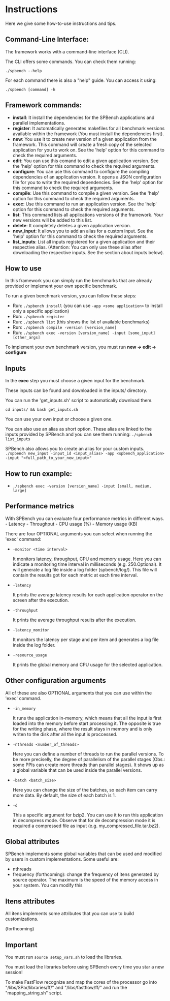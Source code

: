 # Instructions

Here we give some how-to-use instructions and tips.

## Command-Line Interface: 

The framework works with a command-line interface (CLI).

The CLI offers some commands. You can check them running:

`./spbench --help`

For each command there is also a "help" guide. You can access it using:

`./spbench [command] -h`

## Framework commands:

 - **install**: It install the dependencies for the SPBench applications and parallel implementations.
 - **register**: It automatically generates makefiles for all benchmark versions available within the framework (You must install the dependencies first).
 - **new**: You use it to create new version of a given application from the framework. This command will create a fresh copy of the selected application for you to work on. See the 'help' option for this command to check the required arguments.
 - **edit**: You can use this comand to edit a given application version. See the 'help' option for this command to check the required arguments.
 - **configure**: You can use this command to configure the compiling dependencies of an application version. It opens a JSON configuration file for you to write the required dependencies. See the 'help' option for this command to check the required arguments.
 - **compile**: Use this command to compile a given version. See the 'help' option for this command to check the required arguments.
 - **exec**: Use this command to run an application version. See the 'help' option for this command to check the required arguments.
 - **list**: This command lists all applications versions of the framework. Your new versions will be added to this list.
 - **delete**: It completely deletes a given application version.
 - **new_input**: It allows you to add an alias for a custom input. See the 'help' option for this command to check the required arguments.
 - **list_inputs**: List all inputs registered for a given application and their respective alias. (Attention: You can only use these alias after downloading the respective inputs. See the section about inputs below).

## How to use

In this framework you can simply run the benchmarks that are already provided or implement your own specific benchmark.

To run a given benchmark version, you can follow these steps:
 - Run: `./spbench install` (you can use `-app <some application>` to install only a specific application)
 - Run: `./spbench register`
 - Run: `./spbench list` (this shows the list of available benchmarks)
 - Run: `./spbench compile -version [version_name]`
 - Run: `./spbench exec -version [version_name] -input [some_input] [other_args]`

To implement your own benchmark version, you must run **new -> edit -> configure**

## Inputs

In the **exec** step you must choose a given input for the benchmark.

These inputs can be found and downloaded in the inputs/ directory.

You can run the 'get_inputs.sh' script to automatically download them.

`cd inputs/ && bash get_inputs.sh`

You can use your own input or choose a given one.

You can also use an alias as short option.
These alias are linked to the inputs provided by SPBench and you can see them running:
`./spbench list_inputs`

SPBench also allows you to create an alias for your custom inputs.
`./spbench new_input -input_id <input_alias> -app <spbench_application> -input "<full_path_to_your_new_input>"`

## How to run example:

- `./spbench exec -version [version_name] -input [small, medium, large]`

## Performance metrics

With SPBench you can evaluate four performance metrics in different ways.
    - Latency
    - Throughput
    - CPU usage (%)
    - Memory usage (KB)

There are four OPTIONAL arguments you can select when running the 'exec' command:

- `-monitor <time interval>`

    It monitors latency, throughput, CPU and memory usage. Here you can indicate a monitoring time interval in milliseconds (e.g. 250.Optional). It will generate a log file inside a log folder (spbench/log/). This file will contain the results got for each metric at each time interval.

- `-latency`

    It prints the average latency results for each application operator on the screen after the execution.

- `-throughput`

    It prints the average throughput results after the execution.

- `-latency_monitor`

    It monitors the latency per stage and per item and generates a log file inside the log folder.

- `-resource_usage`

    It prints the global memory and CPU usage for the selected application.

## Other configuration arguments

All of these are also OPTIONAL arguments that you can use within the 'exec' command.

- `-in_memory`

    It runs the application in-memory, which means that all the input is first loaded into the memory before start processing it. The opposite is true for the writing phase, where the result stays in memory and is only writen to the disk after all the input is proccessed.

- `-nthreads <number_of_threads>`

    Here you can define a number of threads to run the parallel versions. To be more preciselly, the degree of parallelism of the parallel stages (Obs.: some PPIs can create more threads than parallel stages). It shows up as a global variable that can be used inside the parallel versions.

- `-batch <batch_size>`

    Here you can change the size of the batches, so each item can carry more data. By default, the size of each batch is 1.

- `-d`
    
    This a specific argument for bzip2. You can use it to run this application in decompress mode. Observe that for de decompression mode it is required a compressed file as input (e.g. my_compressed_file.tar.bz2).

## Global attributes 

SPBench implements some global variables that can be used and modified by users in custom implementations. Some useful are:

- nthreads
- frequency (forthcoming): change the frequency of itens generated by source operator. The maximum is the speed of the memory access in your system. You can modify this

## Itens attributes

All itens implements some attributes that you can use to build customizations.

(forthcoming)

## Important

You must run `source setup_vars.sh` to load the libraries.

You must load the libraries before using SPBench every time you star a new session!

To make FastFlow recognize and map the cores of the processor go into "/libs/SPar/libraries/ff/" and "/libs/fastflow/ff/" and run the "mapping_string.sh" script.


